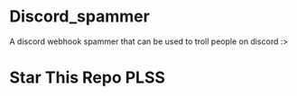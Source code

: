 # Discord_spammer
A discord webhook spammer that can be used to troll people on discord :>


# Star This Repo PLSS 

